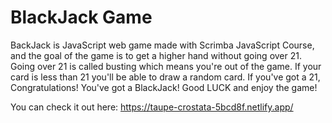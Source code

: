 # BlackJack Game

BackJack is JavaScript web game made with Scrimba JavaScript Course, and the goal of the game is to get a higher hand without going over 21. Going over 21 is called busting which means you're out of the game. If your card is less than 21 you'll be able to draw a random card. If you've got a 21, Congratulations! You've got a BlackJack! Good LUCK and enjoy the game!

You can check it out here: https://taupe-crostata-5bcd8f.netlify.app/